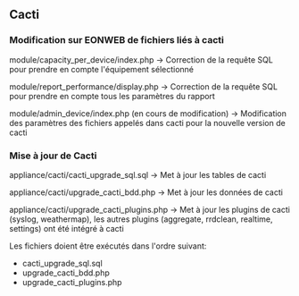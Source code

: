 ## Cacti
### Modification sur EONWEB de fichiers liés à cacti

module/capacity_per_device/index.php
    \-> Correction de la requête SQL pour prendre en compte l'équipement sélectionné

module/report_performance/display.php
    \-> Correction de la requête SQL pour prendre en compte tous les paramètres du rapport

module/admin_device/index.php (en cours de modification)
    \-> Modification des paramètres des fichiers appelés dans cacti pour la nouvelle version de cacti


### Mise à jour de Cacti
appliance/cacti/cacti_upgrade_sql.sql
    \-> Met à jour les tables de cacti

appliance/cacti/upgrade_cacti_bdd.php
    \-> Met à jour les données de cacti

appliance/cacti/upgrade_cacti_plugins.php
    \-> Met à jour les plugins de cacti (syslog, weathermap), les autres plugins (aggregate, rrdclean, realtime, settings) ont été intégré à cacti


Les fichiers doient être exécutés dans l'ordre suivant:
- cacti_upgrade_sql.sql
- upgrade_cacti_bdd.php
- upgrade_cacti_plugins.php